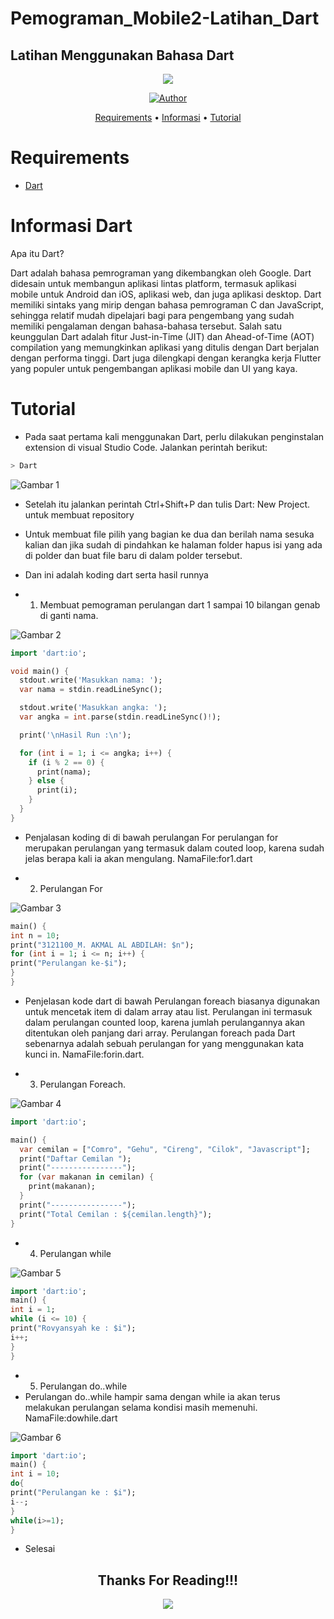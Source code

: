 # Pemograman_Mobile2-Latihan_Dart
## Latihan Menggunakan Bahasa Dart


<p align="center">
 <img src="https://user-images.githubusercontent.com/91085882/137566814-9c8c078c-1c3e-475c-b23d-7f4922f74beb.gif"/>
</p>
<p align="center">
<a href="https://github.com/akmalabdilah"><img title="Author" src="https://img.shields.io/discord/102860784329052160?color=BLUE&label=M.%20AKMAL%20AL%20ABDILAH1&logo=GITHUB&logoColor=BLACK&style=plastic"></a>
<p align="center">

<p align="center">
<a href="https://github.com/akmalabdilah/Pemograman_Mobile2-Latihan_Dart">Requirements</a> •
<a href="https://github.com/akmalabdilah/Pemograman_Mobile2-Latihan_Dart">Informasi</a> •
<a href="https://github.com/akmalabdilah/Pemograman_Mobile2-Latihan_Dart">Tutorial</a>
</p>
</div>

# Requirements
- [Dart](https://git-scm.com/download)

# Informasi Dart
Apa itu Dart?
<p>
Dart adalah bahasa pemrograman yang dikembangkan oleh Google. Dart didesain untuk membangun aplikasi lintas platform, termasuk aplikasi mobile untuk Android dan iOS, aplikasi web, dan juga aplikasi desktop. Dart memiliki sintaks yang mirip dengan bahasa pemrograman C dan JavaScript, sehingga relatif mudah dipelajari bagi para pengembang yang sudah memiliki pengalaman dengan bahasa-bahasa tersebut. Salah satu keunggulan Dart adalah fitur Just-in-Time (JIT) dan Ahead-of-Time (AOT) compilation yang memungkinkan aplikasi yang ditulis dengan Dart berjalan dengan performa tinggi. Dart juga dilengkapi dengan kerangka kerja Flutter yang populer untuk pengembangan aplikasi mobile dan UI yang kaya.
</p>

# Tutorial
- Pada saat pertama kali menggunakan Dart, perlu dilakukan penginstalan extension
di visual Studio Code. Jalankan perintah berikut:

```bash
> Dart
```


![Gambar 1](Screenshots/ss1.JPG)


- Setelah itu jalankan perintah Ctrl+Shift+P dan tulis Dart: New Project. untuk membuat repository 

- Untuk membuat file pilih yang bagian ke dua dan berilah nama sesuka kalian dan jika sudah di pindahkan ke halaman folder hapus isi yang ada di polder dan buat file baru di dalam polder tersebut.

- Dan ini adalah koding dart serta hasil runnya

- 1. Membuat pemograman perulangan dart 1 sampai 10 bilangan genab di ganti nama.

![Gambar 2](Screenshots/ss2.JPG)

```dart
import 'dart:io';

void main() {
  stdout.write('Masukkan nama: ');
  var nama = stdin.readLineSync();

  stdout.write('Masukkan angka: ');
  var angka = int.parse(stdin.readLineSync()!);

  print('\nHasil Run :\n');

  for (int i = 1; i <= angka; i++) {
    if (i % 2 == 0) {
      print(nama);
    } else {
      print(i);
    }
  }
}
```


- Penjalasan koding di di bawah perulangan For
perulangan for merupakan perulangan yang termasuk dalam couted loop, karena sudah
jelas berapa kali ia akan mengulang.
NamaFile:for1.dart

- 2. Perulangan For

![Gambar 3](Screenshots/ss3.JPG)

```dart
main() {
int n = 10;
print("3121100_M. AKMAL AL ABDILAH: $n");
for (int i = 1; i <= n; i++) {
print("Perulangan ke-$i");
}
}
```

- Penjelasan kode dart di bawah Perulangan foreach biasanya digunakan untuk mencetak item di dalam array atau list.
Perulangan ini termasuk dalam perulangan counted loop, karena jumlah perulangannya akan
ditentukan oleh panjang dari array.
Perulangan foreach pada Dart sebenarnya adalah sebuah
perulangan for yang menggunakan kata kunci in.
NamaFile:forin.dart.

- 3. Perulangan Foreach.


![Gambar 4](Screenshots/ss4.JPG)


```dart
import 'dart:io';

main() {
  var cemilan = ["Comro", "Gehu", "Cireng", "Cilok", "Javascript"];
  print("Daftar Cemilan ");
  print("----------------");
  for (var makanan in cemilan) {
    print(makanan);
  }
  print("----------------");
  print("Total Cemilan : ${cemilan.length}");
}

```

- 4. Perulangan while

![Gambar 5](Screenshots/ss5.JPG)

```dart
import 'dart:io';
main() {
int i = 1;
while (i <= 10) {
print("Rovyansyah ke : $i");
i++;
}
}

```

- 5. Perulangan do..while
- Perulangan do..while hampir sama dengan while ia akan terus melakukan perulangan
selama kondisi masih memenuhi.
NamaFile:dowhile.dart

![Gambar 6](Screenshots/ss6.JPG)

```dart
import 'dart:io';
main() {
int i = 10;
do{
print("Perulangan ke : $i");
i--;
}
while(i>=1);
}

```

- Selesai


<div>
<h2 align="center">Thanks For Reading!!!</h2>
<div align="center">
<img src="https://user-images.githubusercontent.com/91085882/222731693-24383140-7623-4e7a-a528-6621380b7be8.gif">
